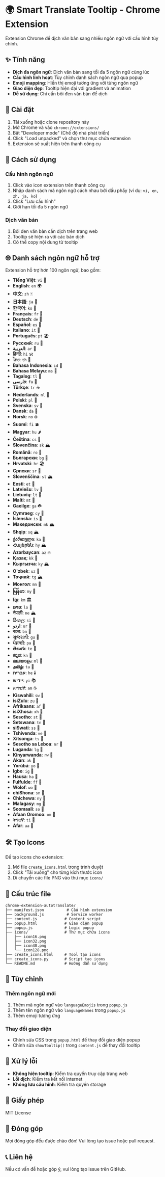 # 🌍 Smart Translate Tooltip - Chrome Extension

Extension Chrome để dịch văn bản sang nhiều ngôn ngữ với cấu hình tùy chỉnh.

## ✨ Tính năng

- **Dịch đa ngôn ngữ**: Dịch văn bản sang tối đa 5 ngôn ngữ cùng lúc
- **Cấu hình linh hoạt**: Tùy chỉnh danh sách ngôn ngữ qua popup
- **Emoji mapping**: Hiển thị emoji tương ứng với từng ngôn ngữ
- **Giao diện đẹp**: Tooltip hiện đại với gradient và animation
- **Dễ sử dụng**: Chỉ cần bôi đen văn bản để dịch

## 🚀 Cài đặt

1. Tải xuống hoặc clone repository này
2. Mở Chrome và vào `chrome://extensions/`
3. Bật "Developer mode" (Chế độ nhà phát triển)
4. Click "Load unpacked" và chọn thư mục chứa extension
5. Extension sẽ xuất hiện trên thanh công cụ

## 📝 Cách sử dụng

### Cấu hình ngôn ngữ
1. Click vào icon extension trên thanh công cụ
2. Nhập danh sách mã ngôn ngữ cách nhau bởi dấu phẩy (ví dụ: `vi, en, zh, ja, ko`)
3. Click "Lưu cấu hình"
4. Giới hạn tối đa 5 ngôn ngữ

### Dịch văn bản
1. Bôi đen văn bản cần dịch trên trang web
2. Tooltip sẽ hiện ra với các bản dịch
3. Có thể copy nội dung từ tooltip

## 🌐 Danh sách ngôn ngữ hỗ trợ

Extension hỗ trợ hơn 100 ngôn ngữ, bao gồm:

- **Tiếng Việt**: `vi` 🎋
- **English**: `en` 🌍
- **中文**: `zh` 🀄
- **日本語**: `ja` 🗾
- **한국어**: `ko` 🎎
- **Français**: `fr` 🥖
- **Deutsch**: `de` 🍺
- **Español**: `es` 🌮
- **Italiano**: `it` 🍕
- **Português**: `pt` 🏖️
- **Русский**: `ru` 🐻
- **العربية**: `ar` 🏺
- **हिन्दी**: `hi` 🕉️
- **ไทย**: `th` 🐘
- **Bahasa Indonesia**: `id` 🌺
- **Bahasa Melayu**: `ms` 🌴
- **Tagalog**: `tl` 🌋
- **فارسی**: `fa` 🌹
- **Türkçe**: `tr` ☕
- **Nederlands**: `nl` 🌷
- **Polski**: `pl` 🥟
- **Svenska**: `sv` 🦊
- **Dansk**: `da` 🧀
- **Norsk**: `no` ❄️
- **Suomi**: `fi` 🫐
- **Magyar**: `hu` 🌶️
- **Čeština**: `cs` 🍺
- **Slovenčina**: `sk` 🏔️
- **Română**: `ro` 🧄
- **Български**: `bg` 🌹
- **Hrvatski**: `hr` 🏖️
- **Српски**: `sr` 🌲
- **Slovenščina**: `sl` 🏔️
- **Eesti**: `et` 🌲
- **Latviešu**: `lv` 🌊
- **Lietuvių**: `lt` 🌲
- **Malti**: `mt` 🌊
- **Gaeilge**: `ga` ☘️
- **Cymraeg**: `cy` 🐉
- **Íslenska**: `is` 🌋
- **Македонски**: `mk` 🏔️
- **Shqip**: `sq` 🏔️
- **ქართული**: `ka` 🍷
- **Հայերեն**: `hy` 🏔️
- **Azərbaycan**: `az` 🔥
- **Қазақ**: `kk` 🐎
- **Кыргызча**: `ky` 🏔️
- **O'zbek**: `uz` 🌾
- **Тоҷикӣ**: `tg` 🏔️
- **Монгол**: `mn` 🐎
- **မြန်မာ**: `my` 🐘
- **ខ្មែរ**: `km` 🏛️
- **ລາວ**: `lo` 🐘
- **नेपाली**: `ne` 🏔️
- **සිංහල**: `si` 🌺
- **اردو**: `ur` 🌙
- **বাংলা**: `bn` 🌺
- **ગુજરાતી**: `gu` 🌺
- **ਪੰਜਾਬੀ**: `pa` 🌺
- **తెలుగు**: `te` 🌺
- **ಕನ್ನಡ**: `kn` 🌺
- **മലയാളം**: `ml` 🌺
- **தமிழ்**: `ta` 🌺
- **עברית**: `he` 🕯️
- **יידיש**: `yi` 📚
- **አማርኛ**: `am` ☕
- **Kiswahili**: `sw` 🦁
- **isiZulu**: `zu` 🦁
- **Afrikaans**: `af` 🦁
- **isiXhosa**: `xh` 🦁
- **Sesotho**: `st` 🦁
- **Setswana**: `tn` 🦁
- **siSwati**: `ss` 🦁
- **Tshivenda**: `ve` 🦁
- **Xitsonga**: `ts` 🦁
- **Sesotho sa Leboa**: `nr` 🦁
- **Luganda**: `lg` 🦁
- **Kinyarwanda**: `rw` 🦁
- **Akan**: `ak` 🦁
- **Yorùbá**: `yo` 🦁
- **Igbo**: `ig` 🦁
- **Hausa**: `ha` 🦁
- **Fulfulde**: `ff` 🦁
- **Wolof**: `wo` 🦁
- **chiShona**: `sn` 🦁
- **Chichewa**: `ny` 🦁
- **Malagasy**: `mg` 🦁
- **Soomaali**: `so` 🦁
- **Afaan Oromoo**: `om` 🦁
- **ትግርኛ**: `ti` 🦁
- **Afar**: `aa` 🦁

## 🛠️ Tạo Icons

Để tạo icons cho extension:

1. Mở file `create_icons.html` trong trình duyệt
2. Click "Tải xuống" cho từng kích thước icon
3. Di chuyển các file PNG vào thư mục `icons/`

## 📁 Cấu trúc file

```
chrome-extension-autotranslate/
├── manifest.json          # Cấu hình extension
├── background.js          # Service worker
├── content.js            # Content script
├── popup.html            # Giao diện popup
├── popup.js              # Logic popup
├── icons/                # Thư mục chứa icons
│   ├── icon16.png
│   ├── icon32.png
│   ├── icon48.png
│   └── icon128.png
├── create_icons.html     # Tool tạo icons
├── create_icons.py       # Script tạo icons
└── README.md             # Hướng dẫn sử dụng
```

## 🔧 Tùy chỉnh

### Thêm ngôn ngữ mới
1. Thêm mã ngôn ngữ vào `languageEmojis` trong `popup.js`
2. Thêm tên ngôn ngữ vào `languageNames` trong `popup.js`
3. Thêm emoji tương ứng

### Thay đổi giao diện
- Chỉnh sửa CSS trong `popup.html` để thay đổi giao diện popup
- Chỉnh sửa `showTooltip()` trong `content.js` để thay đổi tooltip

## 🐛 Xử lý lỗi

- **Không hiện tooltip**: Kiểm tra quyền truy cập trang web
- **Lỗi dịch**: Kiểm tra kết nối internet
- **Không lưu cấu hình**: Kiểm tra quyền storage

## 📄 Giấy phép

MIT License

## 🤝 Đóng góp

Mọi đóng góp đều được chào đón! Vui lòng tạo issue hoặc pull request.

## 📞 Liên hệ

Nếu có vấn đề hoặc góp ý, vui lòng tạo issue trên GitHub. 